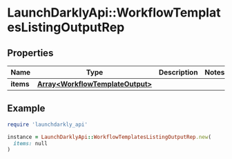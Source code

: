 # LaunchDarklyApi::WorkflowTemplatesListingOutputRep

## Properties

| Name | Type | Description | Notes |
| ---- | ---- | ----------- | ----- |
| **items** | [**Array&lt;WorkflowTemplateOutput&gt;**](WorkflowTemplateOutput.md) |  |  |

## Example

```ruby
require 'launchdarkly_api'

instance = LaunchDarklyApi::WorkflowTemplatesListingOutputRep.new(
  items: null
)
```

